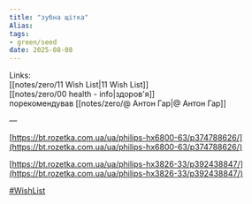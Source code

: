 ```yaml
---
title: "зубна щітка"
Alias: 
tags:
- green/seed
date: 2025-08-08
---
```

Links:  
[[notes/zero/11 Wish List|11 Wish List]]  
[[notes/zero/00 health - info|здоров'я]]  
порекомендував [[notes/zero/@ Антон Гар|@ Антон Гар]]

—

[https://bt.rozetka.com.ua/ua/philips-hx6800-63/p374788626/](https://bt.rozetka.com.ua/ua/philips-hx6800-63/p374788626/)

[https://bt.rozetka.com.ua/ua/philips-hx3826-33/p392438847/](https://bt.rozetka.com.ua/ua/philips-hx3826-33/p392438847/)
 

[#WishList](https://keep.google.com/#label/wishlist)